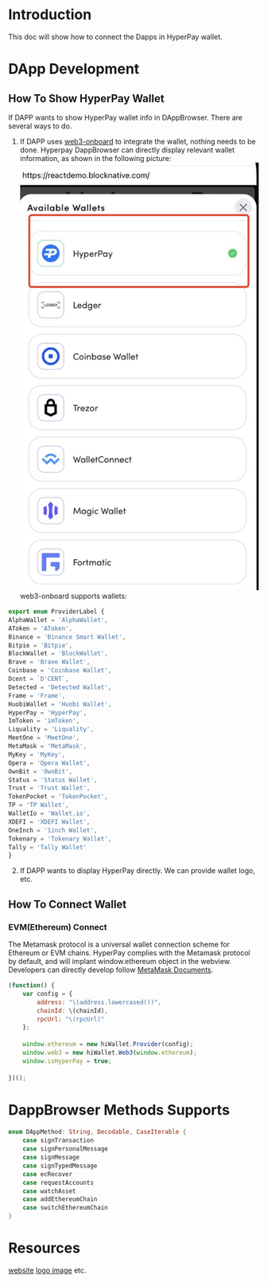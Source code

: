 # Introduction
This doc will show how to connect the Dapps in HyperPay wallet.

# DApp Development
## How To Show HyperPay Wallet
  If DAPP wants to show HyperPay wallet info in DAppBrowser. There are several ways to do.
  1. If DAPP uses [web3-onboard](https://github.com/blocknative/web3-onboard) to integrate the wallet, nothing needs to be done. Hyperpay DappBrowser can directly display relevant wallet information, as shown in the following picture:
  ![Web3 Onborad Demo](assets/16547625247238.jpg)
 web3-onboard supports wallets:
  ```js
  export enum ProviderLabel {
  AlphaWallet = 'AlphaWallet',
  AToken = 'AToken',
  Binance = 'Binance Smart Wallet',
  Bitpie = 'Bitpie',
  BlockWallet = 'BlockWallet',
  Brave = 'Brave Wallet',
  Coinbase = 'Coinbase Wallet',
  Dcent = `D'CENT`,
  Detected = 'Detected Wallet',
  Frame = 'Frame',
  HuobiWallet = 'Huobi Wallet',
  HyperPay = 'HyperPay',
  ImToken = 'imToken',
  Liquality = 'Liquality',
  MeetOne = 'MeetOne',
  MetaMask = 'MetaMask',
  MyKey = 'MyKey',
  Opera = 'Opera Wallet',
  OwnBit = 'OwnBit',
  Status = 'Status Wallet',
  Trust = 'Trust Wallet',
  TokenPocket = 'TokenPocket',
  TP = 'TP Wallet',
  WalletIo = 'Wallet.io',
  XDEFI = 'XDEFI Wallet',
  OneInch = '1inch Wallet',
  Tokenary = 'Tokenary Wallet',
  Tally = 'Tally Wallet'
}
```
  
  2.  If DAPP wants to display HyperPay  directly. We can provide wallet logo, etc.   
## How To Connect Wallet 
### EVM(Ethereum) Connect
The Metamask protocol is a universal wallet connection scheme for Ethereum or EVM chains. HyperPay complies with the Metamask protocol by default, and will implant window.ethereum object in the webview. Developers can directly develop follow [MetaMask Documents](https://docs.metamask.io/guide/ethereum-provider.html).

```js
(function() {
    var config = {
        address: "\(address.lowercased())",
        chainId: \(chainId),
        rpcUrl: "\(rpcUrl)"
    };

    window.ethereum = new hiWallet.Provider(config);
    window.web3 = new hiWallet.Web3(window.ethereum);
    window.isHyperPay = true;
    
})();
```
# DappBrowser Methods Supports

```swift
enum DAppMethod: String, Decodable, CaseIterable {
    case signTransaction
    case signPersonalMessage
    case signMessage
    case signTypedMessage
    case ecRecover
    case requestAccounts
    case watchAsset
    case addEthereumChain
    case switchEthereumChain
}
```
# Resources

[website](https://www.hyperpay.tech/)
[logo image]()
etc.